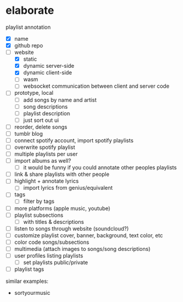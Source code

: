 # elaborate
playlist annotation

- [x] name
- [x] github repo
- [ ] website
  - [x] static
  - [x] dynamic server-side
  - [x] dynamic client-side
  - [ ] wasm
  - [ ] websocket communication between client and server code
- [ ] prototype, local
  - [ ] add songs by name and artist
  - [ ] song descriptions
  - [ ] playlist description
  - [ ] just sort out ui
- [ ] reorder, delete songs
- [ ] tumblr blog
- [ ] connect spotify account, import spotify playlists
- [ ] overwrite spotify playlist
- [ ] multiple playlists per user
- [ ] import albums as well?
  - [ ] it would be funny if you could annotate other peoples playlists
- [ ] link & share playlists with other people
- [ ] highlight + annotate lyrics
  - [ ] import lyrics from genius/equivalent
- [ ] tags
  - [ ] filter by tags
- [ ] more platforms (apple music, youtube)
- [ ] playlist subsections
  - [ ] with titles & descriptions
- [ ] listen to songs through website (soundcloud?)
- [ ] customize playlist cover, banner, background, text color, etc
- [ ] color code songs/subsections
- [ ] multimedia (attach images to songs/song descriptions)
- [ ] user profiles listing playlists
  - [ ] set playlists public/private
- [ ] playlist tags

similar examples:

- sortyourmusic
